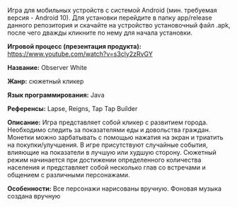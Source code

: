 Игра для мобильных устройств с системой Android (мин. требуемая версия - Android 10).
Для установки перейдите в папку app/release данного репозитория и скачайте на устройство установочный файл .apk, после чего дважды кликните по нему для начала установки.

**Игровой процесс (презентация продукта):** https://www.youtube.com/watch?v=s3cly2zRvGY

**Название:** Observer White

**Жанр:** сюжетный кликер

**Язык программирования:** Java

**Референсы:** Lapse, Reigns, Tap Tap Builder

**Описание:**
  Игра представляет собой кликер с развитием города. Необходимо следить за показателями еды и довольства граждан. Монетки можно зарбатывать с помощью нажатия на экран и триатить на покупки/улучшения.
  В игре присутствуют случайные события, влияющие на показатели в лучшую или худшую сторону.
  Сюжетный режим начинается при достижении определенного количества населения и представляет собой несколько глав со встречами и общением с различными персонажами.

**Особенности:**
  Все персонажи нарисованы вручную.
  Фоновая музыка создана вручную
